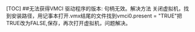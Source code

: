[TOC]
##无法获得VMCI 驱动程序的版本: 句柄无效。解决方法
关闭虚拟机，找到安装路径，用记事本打开.vmx结尾的文件找到vmci0.present = "TRUE"把TRUE改为FALSE,保存，再次打开虚拟机，问题解决。
